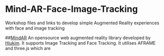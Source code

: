 # Mind-AR-Face-Image-Tracking
Workshop files and links to develop simple Augmented Reality experiences with face and image tracking

##[MindAR](https://hiukim.github.io/mind-ar-js-doc/) 
An opensource web augmented reality library developed by [Hiukim](https://github.com/hiukim). It supports Image Tracking and Face Tracking. It utilises AFRAME and three.js which are 
